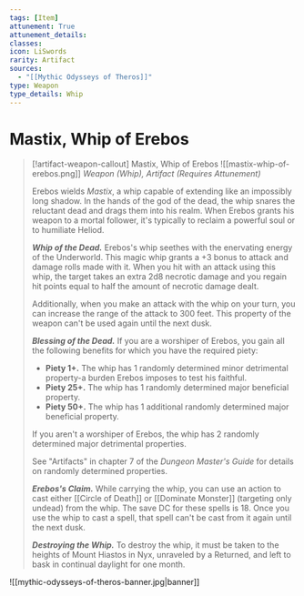 ```yaml
---
tags: [Item]
attunement: True
attunement_details: 
classes: 
icon: LiSwords
rarity: Artifact
sources:
  - "[[Mythic Odysseys of Theros]]"
type: Weapon
type_details: Whip
---
```

# Mastix, Whip of Erebos
>[!artifact-weapon-callout] Mastix, Whip of Erebos
>![[mastix-whip-of-erebos.png]]
>*Weapon (Whip), Artifact (Requires Attunement)*
>
>Erebos wields *Mastix*, a whip capable of extending like an impossibly long shadow. In the hands of the god of the dead, the whip snares the reluctant dead and drags them into his realm. When Erebos grants his weapon to a mortal follower, it's typically to reclaim a powerful soul or to humiliate Heliod.
>
>***Whip of the Dead.*** Erebos's whip seethes with the enervating energy of the Underworld. This magic whip grants a +3 bonus to attack and damage rolls made with it. When you hit with an attack using this whip, the target takes an extra 2d8 necrotic damage and you regain hit points equal to half the amount of necrotic damage dealt.
>
>Additionally, when you make an attack with the whip on your turn, you can increase the range of the attack to 300 feet. This property of the weapon can't be used again until the next dusk.
>
>***Blessing of the Dead.*** If you are a worshiper of Erebos, you gain all the following benefits for which you have the required piety:
>
>* **Piety 1+.** The whip has 1 randomly determined minor detrimental property-a burden Erebos imposes to test his faithful.
>* **Piety 25+.** The whip has 1 randomly determined major beneficial property.
>* **Piety 50+.** The whip has 1 additional randomly determined major beneficial property.
>
>If you aren't a worshiper of Erebos, the whip has 2 randomly determined major detrimental properties.
>
>See "Artifacts" in chapter 7 of the *Dungeon Master's Guide* for details on randomly determined properties.
>
>***Erebos's Claim.*** While carrying the whip, you can use an action to cast either [[Circle of Death]] or [[Dominate Monster]] (targeting only undead) from the whip. The save DC for these spells is 18. Once you use the whip to cast a spell, that spell can't be cast from it again until the next dusk.
>
>***Destroying the Whip.*** To destroy the whip, it must be taken to the heights of Mount Hiastos in Nyx, unraveled by a Returned, and left to bask in continual daylight for one month.

![[mythic-odysseys-of-theros-banner.jpg|banner]]